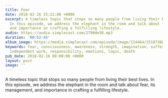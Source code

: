 ```yaml
---
title: Fear
date: 2018-02-16 15:21:00 +0000
excerpt: A timeless topic that stops so many people from living their best lives.
  In this episode, we address the elephant in the room and talk about fear, its management,
  and importance in crafting a fulfilling lifestyle.
audio: https://audio.simplecast.com/2790de58.mp3
duration: '00:52:45'
album_image: https://media.simplecast.com/episode/image/114464/1518736810-artwork.jpg
keywords: fear, consciousness, awareness, strength, imagination, suffering, reality,
  independent work, responsibility, emotions, logic, death
pub_date: 2018-02-16 08:00:00 +0000
layout: post
image: ''
---
```

A timeless topic that stops so many people from living their best lives. In this episode, we address the elephant in the room and talk about fear, its management, and importance in crafting a fulfilling lifestyle.